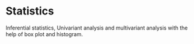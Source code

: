 # Statistics
Inferential statistics, Univariant analysis and multivariant analysis with the help of box plot and histogram.
